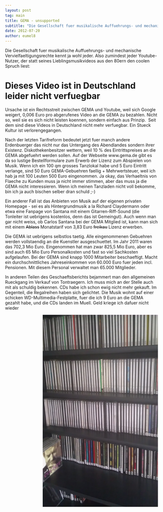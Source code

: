 ```yaml
---
layout: post
tag: main
title: GEMA - unsupported
subtitle: "Die Gesellschaft fuer musikalische Auffuehrungs- und mechanische Vervielfaeltigungsrechte kennt ja wohl jeder. Also zumindest jeder Youtube-Nutzer, der statt seines Lieblingsmusikvideos aus den 80ern den coolen Spruch liest:nDieses Video ist in Deutsch&hellip;"
date: 2012-07-20
author: eumel8
---
```


<p>Die Gesellschaft fuer musikalische Auffuehrungs- und mechanische Vervielfaeltigungsrechte kennt ja wohl jeder. Also zumindest jeder Youtube-Nutzer, der statt seines Lieblingsmusikvideos aus den 80ern den coolen Spruch liest:</p>
<h1 class="evo_post_title">Dieses Video ist in Deutschland leider nicht verfuegbar</h1>
<p>Ursache ist ein Rechtsstreit zwischen GEMA und Youtube, weil sich Google weigert, 0,006 Euro pro abgerufenes Video an die GEMA zu bezahlen. Nicht so, weil sie es sich nicht leisten koennen, sondern einfach aus Prinzip.  Seit dem sind diese Videos in Deutschland nicht mehr verfuegbar. Ein Stueck Kultur ist verlorengegangen.</p>
<p>Nach der letzten Tarifreform bedeutet jetzt fuer manch andere Erdenbuerger das nicht nur das Untergang des Abendlandes sondern ihrer Existenz. Diskothekenbesitzer wettern, weil 10 % des Eintrittspreises an die GEMA abgefuehrt werden sollen. Auf der Webseite www.gema.de gibt es da so lustige Bestellformulare zum Erwerb der Lizenz zum Abspielen von Musik. Wenn ich ein 100 qm grosses Tanzlokal habe und 5 Euro Eintritt verlange, sind 50 Euro GEMA-Gebuehren faellig + Mehrwertsteuer, weil ich hab ja mit 100 Leuten 500 Euro eingenommen. Ja okay, das Verhaeltnis von Flaeche zu Kunden muss ja nicht immer stimmen, aber das muss ja die GEMA nicht interessieren. Wenn ich meinen Tanzladen nicht voll bekomme, bin ich ja auch bischen selber dran schuld ;-)</p>
<p>Ein anderer Fall ist das Anbieten von Musik auf der eigenen privaten Homepage - sei es als Hintergrundmusik a la Richard Claydermann oder etwa eine Fanpage von Santana mit einem Gitarren-Riff-Sound (die Tonleiter ist uebrigens kostenlos, denn das ist Gemeingut). Auch wenn man gar nicht weiss, ob Carlos Santana bei der GEMA Mitglied ist, kann man sich mit einem <span style="text-decoration: line-through;">Ablass</span> Monatstarif von 3,83 Euro <span style="text-decoration: line-through;">freikau</span> Lizenz erwerben.</p>
<p>Die GEMA ist uebrigens selbstlos taetig. Alle eingenommenen Gebuehren werden vollstaendig an die Kuenstler ausgeschuettet. Im Jahr 2011 waren das 702,3 Mio Euro. Eingenommen hat man zwar 825,5 Mio Euro, aber es sind auch 65 Mio Euro Personalkosten und fast so viel Sachkosten aufgelaufen. Bei der GEMA sind knapp 1000 Mitarbeiter beschaeftigt. Macht ein durchschnittliches Jahreseinkommen von 60.000 Euro fuer jeden incl. Pensionen. Mit diesem Personal verwaltet man 65.000 Mitglieder.</p>
<p>In anderen Teilen des Geschaeftsberichts bejammert man den allgemeinen Rueckgang im Verkauf von Tontraegern. Ich muss mich an der Stelle auch mit als schuldig bekennen. CDs habe ich schon ewig nicht mehr gekauft. Im Gegenteil, die Regalreihen haben sich gelichtet. Die Musik wohnt auf einer schicken WD-Multimedia-Festplatte, fuer die ich 9 Euro an die GEMA gezahlt habe, und die CDs landen im Muell. Geld kriege ich dafuer nicht wieder</p>
<img style="float: right;" src="/images/IMAG0334.jpg" alt="" width="380" height="630" />
